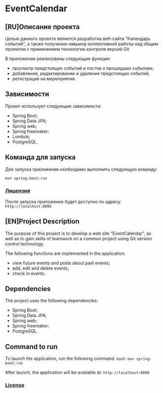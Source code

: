 # EventCalendar
## [RU]Описание проекта

Целью данного проекта является разработка веб-сайта "Календарь событий", а также получение навыков коллективной работы над общим проектом с применением технологии контроля версий Git.

В приложении реализованы следующие функции:

* просмотр предстоящих событий и постов о прошедших событиях;
* добавление, редактирование и удаление предстоящих событий;
* регистрация на мероприятие.

## Зависимости

Проект использует следующие зависимости:

* Spring Boot; 
* Spring Data JPA; 
* Spring web; 
* Spring freemaker;
* Lombok;
* PostgreSQL.

## Команда для запуска
Для запуска приложения необходимо выполнить следующую команду:
```bash
mvn spring-boot:run
```

### [Лицензия](./LICENSE)

После запуска приложение будет доступно по адресу: `http://localhost:8080`

## [EN]Project Description

The purpose of this project is to develop a web site "EventCalendar", as well as to gain skills of teamwork on a common project using Git version control technology.

The following functions are implemented in the application:

* view future events and posts about past events;
* add, edit and delete events;
* check in events.

## Dependencies

The project uses the following dependencies:

* Spring Boot; 
* Spring Data JPA; 
* Spring web; 
* Spring freemaker; 
* PostgreSQL.

## Command to run
To launch the application, run the following command:
``bash
mvn spring-boot:run
``

After launch, the application will be available at: `http://localhost:8080 `

### [License](./LICENSE)
